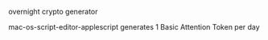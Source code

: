 overnight crypto generator

mac-os-script-editor-applescript generates 1 Basic Attention Token per day
